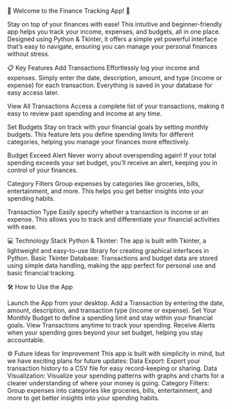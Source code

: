 

💸 Welcome to the Finance Tracking App! 💸

Stay on top of your finances with ease! This intuitive and beginner-friendly app helps you track your income, expenses, and budgets, all in one place. Designed using Python & Tkinter, it offers a simple yet powerful interface that’s easy to navigate, ensuring you can manage your personal finances without stress.

📋 Key Features
Add Transactions
Effortlessly log your income and expenses. Simply enter the date, description, amount, and type (income or expense) for each transaction. Everything is saved in your database for easy access later.

View All Transactions
Access a complete list of your transactions, making it easy to review past spending and income at any time.

Set Budgets
Stay on track with your financial goals by setting monthly budgets. This feature lets you define spending limits for different categories, helping you manage your finances more effectively.

Budget Exceed Alert
Never worry about overspending again! If your total spending exceeds your set budget, you’ll receive an alert, keeping you in control of your finances.

Category Filters
Group expenses by categories like groceries, bills, entertainment, and more. This helps you get better insights into your spending habits.

Transaction Type
Easily specify whether a transaction is income or an expense. This allows you to track and differentiate your financial activities with ease.

💻 Technology Stack
Python & Tkinter: The app is built with Tkinter, a lightweight and easy-to-use library for creating graphical interfaces in Python.
Basic Tkinter Database: Transactions and budget data are stored using simple data handling, making the app perfect for personal use and basic financial tracking.

🛠 How to Use the App

Launch the App from your desktop.
Add a Transaction by entering the date, amount, description, and transaction type (income or expense).
Set Your Monthly Budget to define a spending limit and stay within your financial goals.
View Transactions anytime to track your spending.
Receive Alerts when your spending goes beyond your set budget, helping you stay accountable.

⚙️ Future Ideas for Improvement
This app is built with simplicity in mind, but we have exciting plans for future updates:
Data Export: Export your transaction history to a CSV file for easy record-keeping or sharing.
Data Visualization: Visualize your spending patterns with graphs and charts for a clearer understanding of where your money is going.
Category Filters: Group expenses into categories like groceries, bills, entertainment, and more to get better insights into your spending habits.
